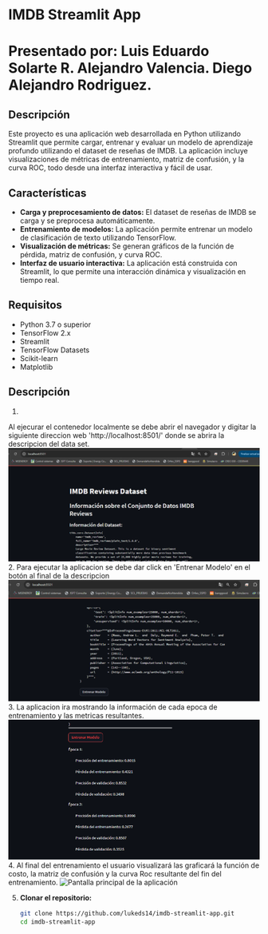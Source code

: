 # IMDB Streamlit App

# Presentado por: Luis Eduardo Solarte R. Alejandro Valencia. Diego Alejandro Rodriguez.

## Descripción

Este proyecto es una aplicación web desarrollada en Python utilizando Streamlit que permite cargar, entrenar y evaluar un modelo de aprendizaje profundo utilizando el dataset de reseñas de IMDB. La aplicación incluye visualizaciones de métricas de entrenamiento, matriz de confusión, y la curva ROC, todo desde una interfaz interactiva y fácil de usar.

## Características

- **Carga y preprocesamiento de datos:** El dataset de reseñas de IMDB se carga y se preprocesa automáticamente.
- **Entrenamiento de modelos:** La aplicación permite entrenar un modelo de clasificación de texto utilizando TensorFlow.
- **Visualización de métricas:** Se generan gráficos de la función de pérdida, matriz de confusión, y curva ROC.
- **Interfaz de usuario interactiva:** La aplicación está construida con Streamlit, lo que permite una interacción dinámica y visualización en tiempo real.

## Requisitos

- Python 3.7 o superior
- TensorFlow 2.x
- Streamlit
- TensorFlow Datasets
- Scikit-learn
- Matplotlib

## Descripción

1. 
  Al ejecurar el contenedor localmente se debe abrir el navegador y digitar la siguiente direccion web 'http://localhost:8501/' donde
  se abrira la descripcion del data set.
  ![Pantalla principal de la aplicación](imagenPrincipal.png)
2. Para ejecutar la aplicacion se debe dar click en 'Entrenar Modelo' en el botón al final de la descripcion
  ![Pantalla principal de la aplicación](boton.png)
3. La aplicacion ira mostrando la información de cada epoca de entrenamiento y las metricas resultantes.
  ![Pantalla principal de la aplicación](epoca.png)
4. Al final del entrenamiento el usuario visualizará las graficará la función de costo, la matriz de confusión y la curva Roc resultante 
   del fin del entrenamiento.
   ![Pantalla principal de la aplicación](grafica.png) 

5. **Clonar el repositorio:**
   ```bash
   git clone https://github.com/lukeds14/imdb-streamlit-app.git
   cd imdb-streamlit-app

